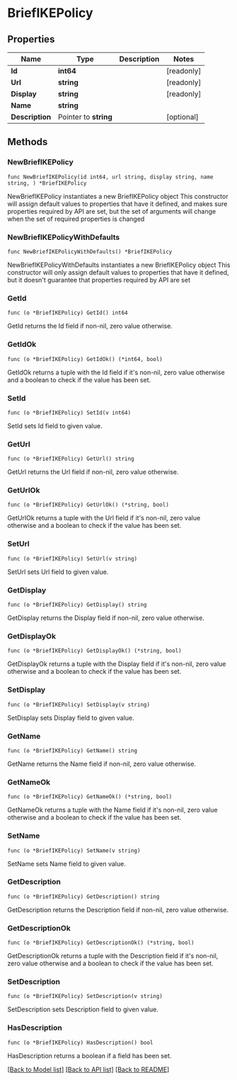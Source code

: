 # BriefIKEPolicy

## Properties

Name | Type | Description | Notes
------------ | ------------- | ------------- | -------------
**Id** | **int64** |  | [readonly] 
**Url** | **string** |  | [readonly] 
**Display** | **string** |  | [readonly] 
**Name** | **string** |  | 
**Description** | Pointer to **string** |  | [optional] 

## Methods

### NewBriefIKEPolicy

`func NewBriefIKEPolicy(id int64, url string, display string, name string, ) *BriefIKEPolicy`

NewBriefIKEPolicy instantiates a new BriefIKEPolicy object
This constructor will assign default values to properties that have it defined,
and makes sure properties required by API are set, but the set of arguments
will change when the set of required properties is changed

### NewBriefIKEPolicyWithDefaults

`func NewBriefIKEPolicyWithDefaults() *BriefIKEPolicy`

NewBriefIKEPolicyWithDefaults instantiates a new BriefIKEPolicy object
This constructor will only assign default values to properties that have it defined,
but it doesn't guarantee that properties required by API are set

### GetId

`func (o *BriefIKEPolicy) GetId() int64`

GetId returns the Id field if non-nil, zero value otherwise.

### GetIdOk

`func (o *BriefIKEPolicy) GetIdOk() (*int64, bool)`

GetIdOk returns a tuple with the Id field if it's non-nil, zero value otherwise
and a boolean to check if the value has been set.

### SetId

`func (o *BriefIKEPolicy) SetId(v int64)`

SetId sets Id field to given value.


### GetUrl

`func (o *BriefIKEPolicy) GetUrl() string`

GetUrl returns the Url field if non-nil, zero value otherwise.

### GetUrlOk

`func (o *BriefIKEPolicy) GetUrlOk() (*string, bool)`

GetUrlOk returns a tuple with the Url field if it's non-nil, zero value otherwise
and a boolean to check if the value has been set.

### SetUrl

`func (o *BriefIKEPolicy) SetUrl(v string)`

SetUrl sets Url field to given value.


### GetDisplay

`func (o *BriefIKEPolicy) GetDisplay() string`

GetDisplay returns the Display field if non-nil, zero value otherwise.

### GetDisplayOk

`func (o *BriefIKEPolicy) GetDisplayOk() (*string, bool)`

GetDisplayOk returns a tuple with the Display field if it's non-nil, zero value otherwise
and a boolean to check if the value has been set.

### SetDisplay

`func (o *BriefIKEPolicy) SetDisplay(v string)`

SetDisplay sets Display field to given value.


### GetName

`func (o *BriefIKEPolicy) GetName() string`

GetName returns the Name field if non-nil, zero value otherwise.

### GetNameOk

`func (o *BriefIKEPolicy) GetNameOk() (*string, bool)`

GetNameOk returns a tuple with the Name field if it's non-nil, zero value otherwise
and a boolean to check if the value has been set.

### SetName

`func (o *BriefIKEPolicy) SetName(v string)`

SetName sets Name field to given value.


### GetDescription

`func (o *BriefIKEPolicy) GetDescription() string`

GetDescription returns the Description field if non-nil, zero value otherwise.

### GetDescriptionOk

`func (o *BriefIKEPolicy) GetDescriptionOk() (*string, bool)`

GetDescriptionOk returns a tuple with the Description field if it's non-nil, zero value otherwise
and a boolean to check if the value has been set.

### SetDescription

`func (o *BriefIKEPolicy) SetDescription(v string)`

SetDescription sets Description field to given value.

### HasDescription

`func (o *BriefIKEPolicy) HasDescription() bool`

HasDescription returns a boolean if a field has been set.


[[Back to Model list]](../README.md#documentation-for-models) [[Back to API list]](../README.md#documentation-for-api-endpoints) [[Back to README]](../README.md)


